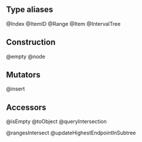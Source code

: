 ## Type aliases
@Index
@ItemID
@Range
@Item
@IntervalTree

## Construction
@empty
@node

## Mutators
@insert

## Accessors
@isEmpty
@toObject
@queryIntersection

@rangesIntersect
@updateHighestEndpointInSubtree



